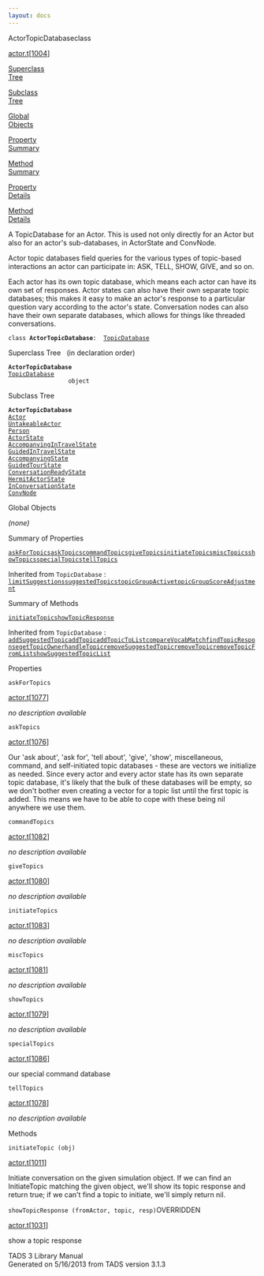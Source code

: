 ```yaml
---
layout: docs
---
```

<span class="title">ActorTopicDatabase</span><span class="type">class</span>

[actor.t](../file/actor.t.html)\[[1004](../source/actor.t.html#1004)\]

[Superclass  
Tree](#_SuperClassTree_)

[Subclass  
Tree](#_SubClassTree_)

[Global  
Objects](#_ObjectSummary_)

[Property  
Summary](#_PropSummary_)

[Method  
Summary](#_MethodSummary_)

[Property  
Details](#_Properties_)

[Method  
Details](#_Methods_)

<div class="fdesc">

A TopicDatabase for an Actor. This is used not only directly for an
Actor but also for an actor's sub-databases, in ActorState and ConvNode.

Actor topic databases field queries for the various types of topic-based
interactions an actor can participate in: ASK, TELL, SHOW, GIVE, and so
on.

Each actor has its own topic database, which means each actor can have
its own set of responses. Actor states can also have their own separate
topic databases; this makes it easy to make an actor's response to a
particular question vary according to the actor's state. Conversation
nodes can also have their own separate databases, which allows for
things like threaded conversations.

`class `**`ActorTopicDatabase`**` :   `[`TopicDatabase`](../object/TopicDatabase.html)

</div>

<span id="_SuperClassTree_"></span>

<div class="mjhd">

<span class="hdln">Superclass Tree</span>   (in declaration order)

</div>

**`ActorTopicDatabase`**  
[`TopicDatabase`](../object/TopicDatabase.html)  
`                 object`  
<span id="_SubClassTree_"></span>

<div class="mjhd">

<span class="hdln">Subclass Tree</span>  

</div>

**`ActorTopicDatabase`**  
[`Actor`](../object/Actor.html)  
[`UntakeableActor`](../object/UntakeableActor.html)  
[`Person`](../object/Person.html)  
[`ActorState`](../object/ActorState.html)  
[`AccompanyingInTravelState`](../object/AccompanyingInTravelState.html)  
[`GuidedInTravelState`](../object/GuidedInTravelState.html)  
[`AccompanyingState`](../object/AccompanyingState.html)  
[`GuidedTourState`](../object/GuidedTourState.html)  
[`ConversationReadyState`](../object/ConversationReadyState.html)  
[`HermitActorState`](../object/HermitActorState.html)  
[`InConversationState`](../object/InConversationState.html)  
[`ConvNode`](../object/ConvNode.html)  
<span id="_ObjectSummary_"></span>

<div class="mjhd">

<span class="hdln">Global Objects</span>  

</div>

*(none)* <span id="_PropSummary_"></span>

<div class="mjhd">

<span class="hdln">Summary of Properties</span>  

</div>

[`askForTopics`](#askForTopics)[`askTopics`](#askTopics)[`commandTopics`](#commandTopics)[`giveTopics`](#giveTopics)[`initiateTopics`](#initiateTopics)[`miscTopics`](#miscTopics)[`showTopics`](#showTopics)[`specialTopics`](#specialTopics)[`tellTopics`](#tellTopics)

Inherited from `TopicDatabase` :  
[`limitSuggestions`](../object/TopicDatabase.html#limitSuggestions)[`suggestedTopics`](../object/TopicDatabase.html#suggestedTopics)[`topicGroupActive`](../object/TopicDatabase.html#topicGroupActive)[`topicGroupScoreAdjustment`](../object/TopicDatabase.html#topicGroupScoreAdjustment)

<span id="_MethodSummary_"></span>

<div class="mjhd">

<span class="hdln">Summary of Methods</span>  

</div>

[`initiateTopic`](#initiateTopic)[`showTopicResponse`](#showTopicResponse)

Inherited from `TopicDatabase` :  
[`addSuggestedTopic`](../object/TopicDatabase.html#addSuggestedTopic)[`addTopic`](../object/TopicDatabase.html#addTopic)[`addTopicToList`](../object/TopicDatabase.html#addTopicToList)[`compareVocabMatch`](../object/TopicDatabase.html#compareVocabMatch)[`findTopicResponse`](../object/TopicDatabase.html#findTopicResponse)[`getTopicOwner`](../object/TopicDatabase.html#getTopicOwner)[`handleTopic`](../object/TopicDatabase.html#handleTopic)[`removeSuggestedTopic`](../object/TopicDatabase.html#removeSuggestedTopic)[`removeTopic`](../object/TopicDatabase.html#removeTopic)[`removeTopicFromList`](../object/TopicDatabase.html#removeTopicFromList)[`showSuggestedTopicList`](../object/TopicDatabase.html#showSuggestedTopicList)

<span id="_Properties_"></span>

<div class="mjhd">

<span class="hdln">Properties</span>  

</div>

<span id="askForTopics"></span>

`askForTopics`

[actor.t](../file/actor.t.html)\[[1077](../source/actor.t.html#1077)\]

<div class="desc">

*no description available*

</div>

<span id="askTopics"></span>

`askTopics`

[actor.t](../file/actor.t.html)\[[1076](../source/actor.t.html#1076)\]

<div class="desc">

Our 'ask about', 'ask for', 'tell about', 'give', 'show', miscellaneous,
command, and self-initiated topic databases - these are vectors we
initialize as needed. Since every actor and every actor state has its
own separate topic database, it's likely that the bulk of these
databases will be empty, so we don't bother even creating a vector for a
topic list until the first topic is added. This means we have to be able
to cope with these being nil anywhere we use them.

</div>

<span id="commandTopics"></span>

`commandTopics`

[actor.t](../file/actor.t.html)\[[1082](../source/actor.t.html#1082)\]

<div class="desc">

*no description available*

</div>

<span id="giveTopics"></span>

`giveTopics`

[actor.t](../file/actor.t.html)\[[1080](../source/actor.t.html#1080)\]

<div class="desc">

*no description available*

</div>

<span id="initiateTopics"></span>

`initiateTopics`

[actor.t](../file/actor.t.html)\[[1083](../source/actor.t.html#1083)\]

<div class="desc">

*no description available*

</div>

<span id="miscTopics"></span>

`miscTopics`

[actor.t](../file/actor.t.html)\[[1081](../source/actor.t.html#1081)\]

<div class="desc">

*no description available*

</div>

<span id="showTopics"></span>

`showTopics`

[actor.t](../file/actor.t.html)\[[1079](../source/actor.t.html#1079)\]

<div class="desc">

*no description available*

</div>

<span id="specialTopics"></span>

`specialTopics`

[actor.t](../file/actor.t.html)\[[1086](../source/actor.t.html#1086)\]

<div class="desc">

our special command database

</div>

<span id="tellTopics"></span>

`tellTopics`

[actor.t](../file/actor.t.html)\[[1078](../source/actor.t.html#1078)\]

<div class="desc">

*no description available*

</div>

<span id="_Methods_"></span>

<div class="mjhd">

<span class="hdln">Methods</span>  

</div>

<span id="initiateTopic"></span>

`initiateTopic (obj)`

[actor.t](../file/actor.t.html)\[[1011](../source/actor.t.html#1011)\]

<div class="desc">

Initiate conversation on the given simulation object. If we can find an
InitiateTopic matching the given object, we'll show its topic response
and return true; if we can't find a topic to initiate, we'll simply
return nil.

</div>

<span id="showTopicResponse"></span>

`showTopicResponse (fromActor, topic, resp)`<span class="rem">OVERRIDDEN</span>

[actor.t](../file/actor.t.html)\[[1031](../source/actor.t.html#1031)\]

<div class="desc">

show a topic response

</div>

<div class="ftr">

TADS 3 Library Manual  
Generated on 5/16/2013 from TADS version 3.1.3

</div>
